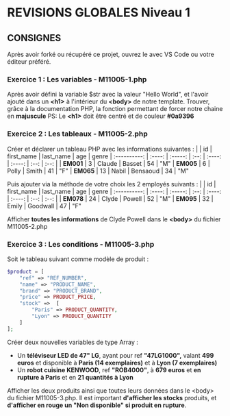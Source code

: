 # REVISIONS GLOBALES Niveau 1

## CONSIGNES

Après avoir forké ou récupéré ce projet, ouvrez le avec VS Code ou votre éditeur préféré.

### Exercice 1 : Les variables - M11005-1.php

Après avoir défini la variable $str avec la valeur "Hello World", et l'avoir ajouté dans un **\<h1\>** à l'intérieur du **\<body\>** de notre template. Trouver, grâce à la documentation PHP, la fonction permettant de forcer notre chaine en **majuscule**
PS: Le **\<h1\>** doit être centré et de couleur **#0a9396**

### Exercice 2 : Les tableaux - M11005-2.php

Créer et déclarer un tableau PHP avec les informations suivantes :
| | id | first_name | last_name | age | genre
| :----------: | :----: | :-----: | :--: | :----: | :----: | :--: | :--: |
| **EM001** | 3 | Claude | Basset | 54 | "M"
| **EM005** | 6 | Polly | Smith | 41 | "F"
| **EM065** | 13 | Nabil | Bensaoud | 34 | "M"

Puis ajouter via la méthode de votre choix les 2 employés suivants :
| | id | first_name | last_name | age | genre
| :----------: | :----: | :-----: | :--: | :----: | :----: | :--: | :--: |
| **EM078** | 24 | Clyde | Powell | 52 | "M"
| **EM095** | 32 | Emily | Goodwall | 47 | "F"

Afficher **toutes les informations** de Clyde Powell dans le **\<body\>** du fichier M11005-2.php

### Exercice 3 : Les conditions - M11005-3.php

Soit le tableau suivant comme modèle de produit :

```php
$product = [
    "ref" => "REF_NUMBER",
    "name" => "PRODUCT_NAME",
    "brand" => "PRODUCT_BRAND",
    "price" => PRODUCT_PRICE,
    "stock" =>  [
        "Paris" => PRODUCT_QUANTITY,
        "Lyon" => PRODUCT_QUANTITY
    ]
];
```

Créer deux nouvelles variables de type Array :

- Un **téléviseur LED de 47" LG**, ayant pour ref **"47LG1000",** valant **499 euros** et disponible à **Paris (14 exemplaires)** et à **Lyon (7 exemplaires)**
- Un **robot cuisine KENWOOD**, ref **"ROB4000"**, à **679 euros** et **en rupture à Paris** et en **21 quantités à Lyon**

Afficher les deux produits ainsi que toutes leurs données dans le \<body\> du fichier M11005-3.php. Il est important **d'afficher les stocks** produits, et **d'afficher en rouge un "Non disponible" si produit en rupture**.
